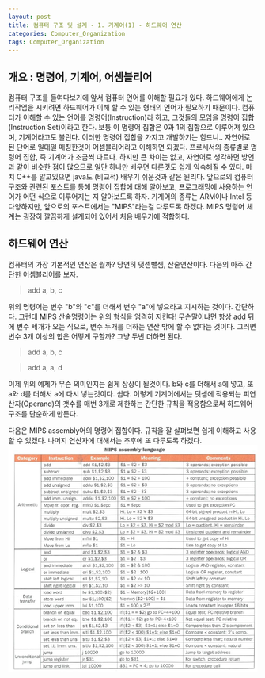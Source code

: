 ```yaml
---
layout: post
title: 컴퓨터 구조 및 설계 - 1. 기계어(1) - 하드웨어 연산
categories: Computer_Organization
tags: Computer_Organization
---
```


개요 : 명령어, 기계어, 어셈블리어
--------------------------------

 컴퓨터 구조를 들여다보기에 앞서 컴퓨터 언어를 이해할 필요가 있다. 하드웨어에게 논리작업을 시키려면 하드웨어가 이해 할 수 있는 형태의 언어가 필요하기 때문이다. 컴퓨터가 이해할 수 있는 언어를 명령어(Instruction)라 하고, 그것들의 모임을 명령어 집합 (Instruction Set)이라고 한다. 보통 이 명령어 집합은 0과 1의 집합으로 이루어져 있으며, 기계어라고도 불린다. 이러한 명령어 집합을 가지고 개발하기는 힘드니.. 자연어로 된 단어로 일대일 매칭한것이 어셈블리어라고 이해하면 되겠다. 프로세서의 종류별로 명령어 집합, 즉 기계어가 조금씩 다르다. 하지만 큰 차이는 없고, 자연어로 생각하면 방언과 같이 비슷한 점이 많으므로 일단 하나만 배우면 다른것도 쉽게 익숙해질 수 있다. 마치 C++를 알고있으면 java도 (비교적) 배우기 쉬운것과 같은 원리다. 앞으로의 컴퓨터 구조와 관련된 포스트를 통해 명령어 집합에 대해 알아보고, 프로그래밍에 사용하는 언어가 어떤 식으로 이루어지는 지 알아보도록 하자. 기계어의 종류는 ARM이나 Intel 등 다양하지만, 앞으로의 포스트에서는 "MIPS"라는걸 다루도록 하겠다. MIPS 명령어 체계는 굉장히 깔끔하게 설계되어 있어서 처음 배우기에 적합하다.

 하드웨어 연산
--------------------------------

컴퓨터의 가장 기본적인 연산은 뭘까? 당연히 덧셈뺄셈, 산술연산이다. 다음의 아주 간단한 어셈블리어를 보자.

>add a, b, c

위의 명령어는 변수 "b"와 "c"를 더해서 변수 "a"에 넣으라고 지시하는 것이다. 간단하다. 그런데 MIPS 산술명령어는 위의 형식을 엄격히 지킨다! 무슨말이냐면 항상 add 뒤에 변수 세개가 오는 식으로, 변수 두개를 더하는 연산 밖에 할 수 없다는 것이다. 그러면 변수 3개 이상의 합은 어떻게 구할까? 그냥 두번 더하면 된다.

>add a, b, c

>add a, a, d

이제 위의 예제가 무슨 의미인지는 쉽게 상상이 될것이다. b와 c를 더해서 a에 넣고, 또 a와 d를 더해서 a에 다시 넣는것이다. 쉽다. 이렇게 기계어에서는 덧셈에 적용되는 피연산자(Operand)의 갯수를 매번 3개로 제한하는 간단한 규칙을 적용함으로써 하드웨어 구조를 단순하게 만든다.

다음은 MIPS assembly어의 명령어 집합이다. 규칙을 잘 살펴보면 쉽게 이해하고 사용할 수 있겠다. 나머지 연산자에 대해서는 추후에 또 다루도록 하겠다.
![table_mips](/public/img/mips_table.png)